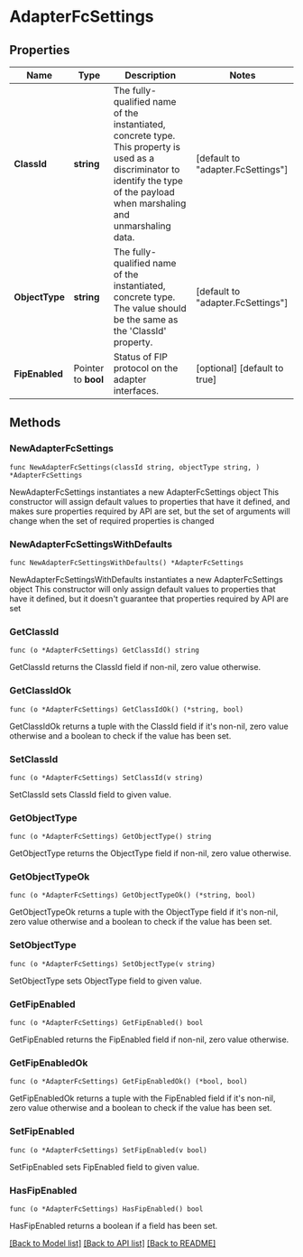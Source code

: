 # AdapterFcSettings

## Properties

Name | Type | Description | Notes
------------ | ------------- | ------------- | -------------
**ClassId** | **string** | The fully-qualified name of the instantiated, concrete type. This property is used as a discriminator to identify the type of the payload when marshaling and unmarshaling data. | [default to "adapter.FcSettings"]
**ObjectType** | **string** | The fully-qualified name of the instantiated, concrete type. The value should be the same as the &#39;ClassId&#39; property. | [default to "adapter.FcSettings"]
**FipEnabled** | Pointer to **bool** | Status of FIP protocol on the adapter interfaces. | [optional] [default to true]

## Methods

### NewAdapterFcSettings

`func NewAdapterFcSettings(classId string, objectType string, ) *AdapterFcSettings`

NewAdapterFcSettings instantiates a new AdapterFcSettings object
This constructor will assign default values to properties that have it defined,
and makes sure properties required by API are set, but the set of arguments
will change when the set of required properties is changed

### NewAdapterFcSettingsWithDefaults

`func NewAdapterFcSettingsWithDefaults() *AdapterFcSettings`

NewAdapterFcSettingsWithDefaults instantiates a new AdapterFcSettings object
This constructor will only assign default values to properties that have it defined,
but it doesn't guarantee that properties required by API are set

### GetClassId

`func (o *AdapterFcSettings) GetClassId() string`

GetClassId returns the ClassId field if non-nil, zero value otherwise.

### GetClassIdOk

`func (o *AdapterFcSettings) GetClassIdOk() (*string, bool)`

GetClassIdOk returns a tuple with the ClassId field if it's non-nil, zero value otherwise
and a boolean to check if the value has been set.

### SetClassId

`func (o *AdapterFcSettings) SetClassId(v string)`

SetClassId sets ClassId field to given value.


### GetObjectType

`func (o *AdapterFcSettings) GetObjectType() string`

GetObjectType returns the ObjectType field if non-nil, zero value otherwise.

### GetObjectTypeOk

`func (o *AdapterFcSettings) GetObjectTypeOk() (*string, bool)`

GetObjectTypeOk returns a tuple with the ObjectType field if it's non-nil, zero value otherwise
and a boolean to check if the value has been set.

### SetObjectType

`func (o *AdapterFcSettings) SetObjectType(v string)`

SetObjectType sets ObjectType field to given value.


### GetFipEnabled

`func (o *AdapterFcSettings) GetFipEnabled() bool`

GetFipEnabled returns the FipEnabled field if non-nil, zero value otherwise.

### GetFipEnabledOk

`func (o *AdapterFcSettings) GetFipEnabledOk() (*bool, bool)`

GetFipEnabledOk returns a tuple with the FipEnabled field if it's non-nil, zero value otherwise
and a boolean to check if the value has been set.

### SetFipEnabled

`func (o *AdapterFcSettings) SetFipEnabled(v bool)`

SetFipEnabled sets FipEnabled field to given value.

### HasFipEnabled

`func (o *AdapterFcSettings) HasFipEnabled() bool`

HasFipEnabled returns a boolean if a field has been set.


[[Back to Model list]](../README.md#documentation-for-models) [[Back to API list]](../README.md#documentation-for-api-endpoints) [[Back to README]](../README.md)


